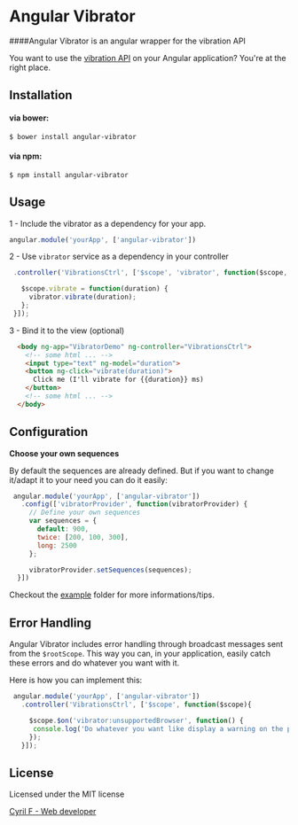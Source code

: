 # Angular Vibrator

####Angular Vibrator is an angular wrapper for the vibration API

You want to use the [vibration API](http://www.w3.org/TR/vibration/) on your Angular application? You're at the right place.

## Installation

#### via bower:
```
$ bower install angular-vibrator
```
#### via npm:
```
$ npm install angular-vibrator
```

## Usage

1 - Include the vibrator as a dependency for your app.

```js
angular.module('yourApp', ['angular-vibrator'])
```

2 - Use `vibrator` service as a dependency in your controller

```js
 .controller('VibrationsCtrl', ['$scope', 'vibrator', function($scope, vibrator){

   $scope.vibrate = function(duration) {
     vibrator.vibrate(duration);
   };
 }]);
```

3 - Bind it to the view (optional)

```html
  <body ng-app="VibratorDemo" ng-controller="VibrationsCtrl">
    <!-- some html ... -->
    <input type="text" ng-model="duration">
    <button ng-click="vibrate(duration)">
      Click me (I'll vibrate for {{duration}} ms)
    </button>
    <!-- some html ... -->
  </body>
```

## Configuration

**Choose your own sequences**

By default the sequences are already defined. But if you want to change it/adapt it to your need you can do it easily:

```js
 angular.module('yourApp', ['angular-vibrator'])
   .config(['vibratorProvider', function(vibratorProvider) {
     // Define your own sequences
     var sequences = {
       default: 900,
       twice: [200, 100, 300],
       long: 2500
     };

     vibratorProvider.setSequences(sequences);
  }])
 ```

Checkout the [example](https://github.com/cyrilf/angular-vibrator/tree/master/example) folder for more informations/tips.

## Error Handling

Angular Vibrator includes error handling through broadcast messages sent from the `$rootScope`. This way you can, in your application, easily catch these errors and do whatever you want with it.

Here is how you can implement this:

```js
 angular.module('yourApp', ['angular-vibrator'])
   .controller('VibrationsCtrl', ['$scope', function($scope){

     $scope.$on('vibrator:unsupportedBrowser', function() {
      console.log('Do whatever you want like display a warning on the page');
     });
   }]);
```

## License

  Licensed under the MIT license

[Cyril F - Web developer](http://cyrilf.com)